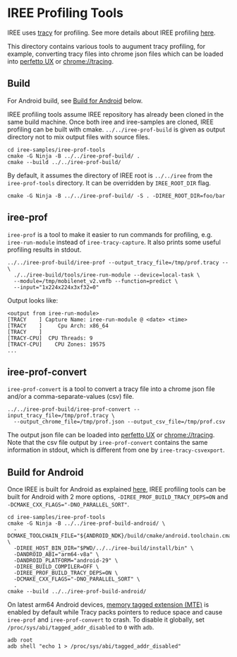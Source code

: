 # IREE Profiling Tools

IREE uses [tracy](http://github.com/wolfpld/tracy) for profiling. See more
details about IREE profiling
[here](https://iree.dev/developers/performance/profiling/).

This directory contains various tools to augument tracy profiling, for example,
converting tracy files into chrome json files which can be loaded into
[perfetto UX](http://ui.perfetto.dev) or [chrome://tracing](chrome://tracing).

## Build

For Android build, see [Build for Android](#build-for-android) below.

IREE profiling tools assume IREE repository has already been cloned in the same
build machine. Once both iree and iree-samples are cloned, IREE profiling can be
built with cmake. `../../iree-prof-build` is given as output directory not to
mix output files with source files.

```shell
cd iree-samples/iree-prof-tools
cmake -G Ninja -B ../../iree-prof-build/ .
cmake --build ../../iree-prof-build/
```

By default, it assumes the directory of IREE root is `../../iree` from the
`iree-prof-tools` directory. It can be overridden by `IREE_ROOT_DIR` flag.

```shell
cmake -G Ninja -B ../../iree-prof-build/ -S . -DIREE_ROOT_DIR=foo/bar
```

## iree-prof

`iree-prof` is a tool to make it easier to run commands for profiling, e.g.
`iree-run-module` instead of `iree-tracy-capture`. It also prints some useful
profiling results in stdout.

```shell
../../iree-prof-build/iree-prof --output_tracy_file=/tmp/prof.tracy -- \
  ./../iree-build/tools/iree-run-module --device=local-task \
  --module=/tmp/mobilenet_v2.vmfb --function=predict \
  --input="1x224x224x3xf32=0"
```

Output looks like:

```
<output from iree-run-module>
[TRACY    ] Capture Name: iree-run-module @ <date> <time>
[TRACY    ]     Cpu Arch: x86_64
[TRACY    ]
[TRACY-CPU]  CPU Threads: 9
[TRACY-CPU]    CPU Zones: 19575
...
```

## iree-prof-convert

`iree-prof-convert` is a tool to convert a tracy file into a chrome json file
and/or a comma-separate-values (csv) file.

```shell
../../iree-prof-build/iree-prof-convert --input_tracy_file=/tmp/prof.tracy \
  --output_chrome_file=/tmp/prof.json --output_csv_file=/tmp/prof.csv
```

The output json file can be loaded into
[perfetto UX](http://ui.perfetto.dev) or [chrome://tracing](chrome://tracing).
Note that the csv file output by `iree-prof-convert` contains the same
information in stdout, which is different from one by `iree-tracy-csvexport`.

## Build for Android

Once IREE is built for Android as explained
[here](https://iree.dev/building-from-source/android/), IREE profiling tools
can be built for Android with 2 more options,
`-DIREE_PROF_BUILD_TRACY_DEPS=ON` and `-DCMAKE_CXX_FLAGS="-DNO_PARALLEL_SORT"`.

```shell
cd iree-samples/iree-prof-tools
cmake -G Ninja -B ../../iree-prof-build-android/ \
  -DCMAKE_TOOLCHAIN_FILE="${ANDROID_NDK}/build/cmake/android.toolchain.cmake" \
  -DIREE_HOST_BIN_DIR="$PWD/../../iree-build/install/bin" \
  -DANDROID_ABI="arm64-v8a" \
  -DANDROID_PLATFORM="android-29" \
  -DIREE_BUILD_COMPILER=OFF \
  -DIREE_PROF_BUILD_TRACY_DEPS=ON \
  -DCMAKE_CXX_FLAGS="-DNO_PARALLEL_SORT" \
  .
cmake --build ../../iree-prof-build-android/
```

On latest arm64 Android devices,
[memory tagged extension (MTE)](https://community.arm.com/arm-community-blogs/b/architectures-and-processors-blog/posts/enhancing-memory-safety)
is enabled by default while Tracy packs pointers to reduce space and cause
`iree-prof` and `iree-prof-convert` to crash. To disable it globally, set
`/proc/sys/abi/tagged_addr_disabled` to `0` with `adb`.

```shell
adb root
adb shell "echo 1 > /proc/sys/abi/tagged_addr_disabled"
```
